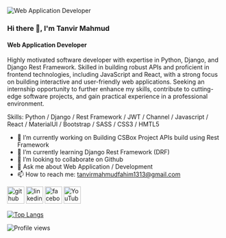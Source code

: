 ![Web Application Developer](https://media.licdn.com/dms/image/D5616AQFyC1HL0HGjbQ/profile-displaybackgroundimage-shrink_350_1400/0/1689249679278?e=1694649600&v=beta&t=9b3Ytj-TWt6gVg04QZzHtRy17lneaDesOgRePW0pd1c)

### Hi there 👋, I'm Tanvir Mahmud
#### Web Application Developer


Highly motivated software developer with expertise in Python, Django, and Django Rest Framework. Skilled in building robust APIs and proficient in frontend technologies, including JavaScript and React, with a strong focus on building interactive and user-friendly web applications. Seeking an internship opportunity to further enhance my skills, contribute to cutting-edge software projects, and gain practical experience in a professional environment.

Skills: Python / Django / Rest Framework / JWT / Channel / Javascript / React / MaterialUI / Bootstrap / SASS / CSS3 / HMTL5

- 🔭 I’m currently working on Building CSBox Project APIs build using Rest Framework 
- 🌱 I’m currently learning Django Rest Framework (DRF) 
- 👯 I’m looking to collaborate on Github 
- 💬 Ask me about Web Application / Development 
- 📫 How to reach me: tanvirmahmudfahim1313@gmail.com 


[<img src='https://cdn.jsdelivr.net/npm/simple-icons@3.0.1/icons/github.svg' alt='github' height='40'>](https://github.com/tanvirmahmud66)  [<img src='https://cdn.jsdelivr.net/npm/simple-icons@3.0.1/icons/linkedin.svg' alt='linkedin' height='40'>](https://www.linkedin.com/in/tanvirmahmud61/)  [<img src='https://cdn.jsdelivr.net/npm/simple-icons@3.0.1/icons/facebook.svg' alt='facebook' height='40'>](https://www.facebook.com/tanvir.mahmud.520357)  [<img src='https://cdn.jsdelivr.net/npm/simple-icons@3.0.1/icons/youtube.svg' alt='YouTube' height='40'>](https://www.youtube.com/channel/UCRgBgVGSm3d3F8B-qERTmbQ)  

[![Top Langs](https://github-readme-stats.vercel.app/api/top-langs/?username=tanvirmahmud66)](https://github.com/anuraghazra/github-readme-stats)

![Profile views](https://gpvc.arturio.dev/tanvirmahmud66)  
